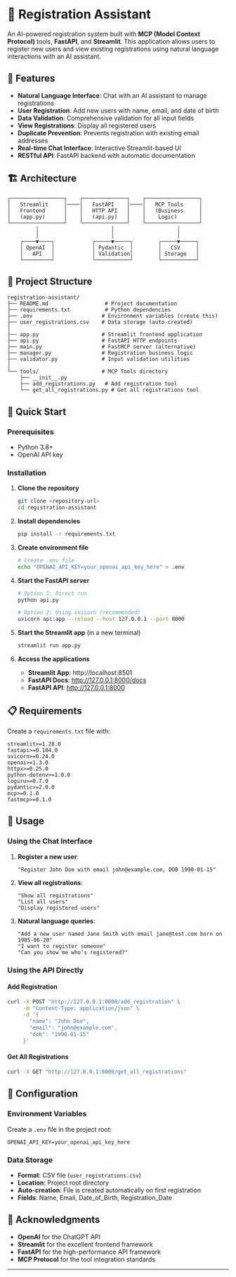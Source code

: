 # 🔧 Registration Assistant

An AI-powered registration system built with **MCP (Model Context Protocol)** tools, **FastAPI**, and **Streamlit**. This application allows users to register new users and view existing registrations using natural language interactions with an AI assistant.

## 🌟 Features

- **Natural Language Interface**: Chat with an AI assistant to manage registrations
- **User Registration**: Add new users with name, email, and date of birth
- **Data Validation**: Comprehensive validation for all input fields
- **View Registrations**: Display all registered users
- **Duplicate Prevention**: Prevents registration with existing email addresses
- **Real-time Chat Interface**: Interactive Streamlit-based UI
- **RESTful API**: FastAPI backend with automatic documentation

## 🏗️ Architecture

```
┌─────────────────┐    ┌──────────────┐    ┌─────────────────┐
│   Streamlit     │────│   FastAPI    │────│   MCP Tools     │
│   Frontend      │    │   HTTP API   │    │   (Business     │
│   (app.py)      │    │   (api.py)   │    │    Logic)       │
└─────────────────┘    └──────────────┘    └─────────────────┘
         │                       │                    │
         │                       │                    │
    ┌────▼────┐            ┌─────▼─────┐        ┌─────▼─────┐
    │ OpenAI  │            │ Pydantic  │        │   CSV     │
    │   API   │            │ Validation│        │ Storage   │
    └─────────┘            └───────────┘        └───────────┘
```

## 📁 Project Structure

```
registration-assistant/
├── README.md                  # Project documentation
├── requirements.txt           # Python dependencies
├── .env                      # Environment variables (create this)
├── user_registrations.csv    # Data storage (auto-created)
│
├── app.py                    # Streamlit frontend application
├── api.py                    # FastAPI HTTP endpoints
├── main.py                   # FastMCP server (alternative)
├── manager.py                # Registration business logic
├── validator.py              # Input validation utilities
│
└── tools/                    # MCP Tools directory
    ├── __init__.py
    ├── add_registrations.py   # Add registration tool
    └── get_all_registrations.py # Get all registrations tool
```

## 🚀 Quick Start

### Prerequisites

- Python 3.8+
- OpenAI API key

### Installation

1. **Clone the repository**
   ```bash
   git clone <repository-url>
   cd registration-assistant
   ```

2. **Install dependencies**
   ```bash
   pip install -r requirements.txt
   ```

3. **Create environment file**
   ```bash
   # Create .env file
   echo "OPENAI_API_KEY=your_openai_api_key_here" > .env
   ```

4. **Start the FastAPI server**
   ```bash
   # Option 1: Direct run
   python api.py
   
   # Option 2: Using uvicorn (recommended)
   uvicorn api:app --reload --host 127.0.0.1 --port 8000
   ```

5. **Start the Streamlit app** (in a new terminal)
   ```bash
   streamlit run app.py
   ```

6. **Access the applications**
   - **Streamlit App**: http://localhost:8501
   - **FastAPI Docs**: http://127.0.0.1:8000/docs
   - **FastAPI API**: http://127.0.0.1:8000

## 📋 Requirements

Create a `requirements.txt` file with:

```
streamlit>=1.28.0
fastapi>=0.104.0
uvicorn>=0.24.0
openai>=1.3.0
httpx>=0.25.0
python-dotenv>=1.0.0
loguru>=0.7.0
pydantic>=2.0.0
mcp>=0.1.0
fastmcp>=0.1.0
```

## 🎯 Usage

### Using the Chat Interface

1. **Register a new user**:
   ```
   "Register John Doe with email john@example.com, DOB 1990-01-15"
   ```

2. **View all registrations**:
   ```
   "Show all registrations"
   "List all users"
   "Display registered users"
   ```

3. **Natural language queries**:
   ```
   "Add a new user named Jane Smith with email jane@test.com born on 1985-06-20"
   "I want to register someone"
   "Can you show me who's registered?"
   ```

### Using the API Directly

#### Add Registration
```bash
curl -X POST "http://127.0.0.1:8000/add_registration" \
     -H "Content-Type: application/json" \
     -d '{
       "name": "John Doe",
       "email": "john@example.com",
       "dob": "1990-01-15"
     }'
```

#### Get All Registrations
```bash
curl -X GET "http://127.0.0.1:8000/get_all_registrations"
```

## 🔧 Configuration

### Environment Variables

Create a `.env` file in the project root:

```env
OPENAI_API_KEY=your_openai_api_key_here
```

### Data Storage

- **Format**: CSV file (`user_registrations.csv`)
- **Location**: Project root directory
- **Auto-creation**: File is created automatically on first registration
- **Fields**: Name, Email, Date_of_Birth, Registration_Date


## 🙏 Acknowledgments

- **OpenAI** for the ChatGPT API
- **Streamlit** for the excellent frontend framework
- **FastAPI** for the high-performance API framework
- **MCP Protocol** for the tool integration standards



---

